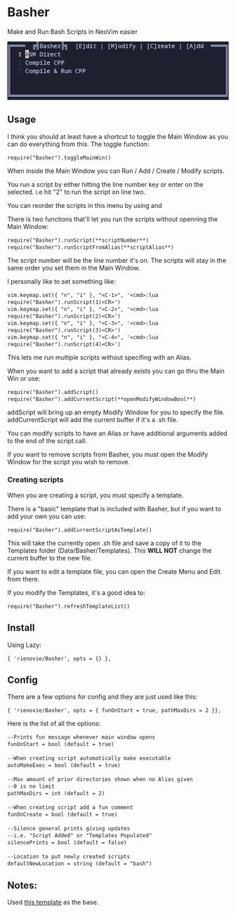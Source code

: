 # Basher
Make and Run Bash Scripts in NeoVim easier

![Basher](Basher.png)

## Usage

I think you should at least have a shortcut to toggle the Main Window as you can do everything from this.
The toggle function:

    require("Basher").toggleMainWin()

When inside the Main Window you can Run / Add / Create / Modify scripts.

You run a script by either hitting the line number key or enter on the selected. i.e hit "2" to run the script on line two.

You can reorder the scripts in this menu by using <Shift-U> and <Shift-D>

There is two functions that'll let you run the scripts without openning the Main Window:

    require("Basher").runScript(**scriptNumber**)
    require("Basher").runScriptFromAlias(**scriptAlias**)

The script number will be the line number it's on.
The scripts will stay in the same order you set them in the Main Window.

I personally like to set something like:

    vim.keymap.set({ "n", "i" }, "<C-1>", '<cmd>:lua require("Basher").runScript(1)<CR>')
    vim.keymap.set({ "n", "i" }, "<C-2>", '<cmd>:lua require("Basher").runScript(2)<CR>')
    vim.keymap.set({ "n", "i" }, "<C-3>", '<cmd>:lua require("Basher").runScript(3)<CR>')
    vim.keymap.set({ "n", "i" }, "<C-4>", '<cmd>:lua require("Basher").runScript(4)<CR>')
This lets me run multiple scripts without specifing with an Alias.

When you want to add a script that already exists you can go thru the Main Win or use:

    require("Basher").addScript()
    require("Basher").addCurrentScript(**openModifyWindowBool**)

addScript will bring up an empty Modify Window for you to specify the file.
addCurrentScript will add the current buffer if it's a .sh file.

You can modify scripts to have an Alias or have additional arguments added to the end of the script call.

If you want to remove scripts from Basher, you must open the Modify Window for the script you wish to remove.

### Creating scripts

When you are creating a script, you must specify a template.

There is a "basic" template that is included with Basher, but if you want to add your own you can use:

    require("Basher").addCurrentScriptAsTemplate()

This will take the currently open .sh file and save a copy of it to the Templates folder (Data/Basher/Templates).
This **WILL NOT** change the current buffer to the new file.

If you want to edit a template file, you can open the Create Menu and Edit from there.

If you modify the Templates, it's a good idea to:

    require("Basher").refreshTemplateList()

## Install

Using Lazy:

    { 'rienovie/Basher', opts = {} },

## Config

There are a few options for config and they are just used like this:

    { 'rienovie/Basher', opts = { funOnStart = true, pathMaxDirs = 2 }},

Here is the list of all the options:

    --Prints fun message whenever main window opens
    funOnStart = bool (default = true)

    --When creating script automatically make executable
    autoMakeExec = bool (default = true)

    --Max amount of prior directories shown when no Alias given
    --0 is no limit
    pathMaxDirs = int (default = 2)

    --When creating script add a fun comment
    funOnCreate = bool (default = true)

    --Silence general prints giving updates
    --i.e. "Script Added" or "Templates Populated"
    silencePrints = bool (default = false)

    --Location to put newly created scripts
    defaultNewLocation = string (default = "bash")

## Notes:

Used [this template](https://github.com/ellisonleao/nvim-plugin-template) as the base.
